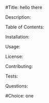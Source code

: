 
#Title: hello there

Description:


Table of Contents:


Installation:

Usage:


License:


Contributing:


Tests:


Questions:



#Choice: one
          
          